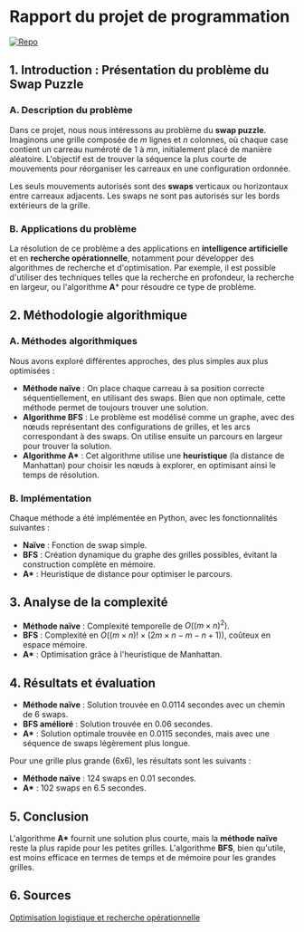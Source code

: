 # Rapport du projet de programmation

[![Repo](https://img.shields.io/badge/Projet-GitHub-blue)](https://github.com/edjiemonyoumbi/swap_puzzle)

## 1. Introduction : Présentation du problème du Swap Puzzle

### A. Description du problème

Dans ce projet, nous nous intéressons au problème du **swap puzzle**. Imaginons une grille composée de _m_ lignes et _n_ colonnes, où chaque case contient un carreau numéroté de 1 à _mn_, initialement placé de manière aléatoire. L'objectif est de trouver la séquence la plus courte de mouvements pour réorganiser les carreaux en une configuration ordonnée.

Les seuls mouvements autorisés sont des **swaps** verticaux ou horizontaux entre carreaux adjacents. Les swaps ne sont pas autorisés sur les bords extérieurs de la grille.

### B. Applications du problème

La résolution de ce problème a des applications en **intelligence artificielle** et en **recherche opérationnelle**, notamment pour développer des algorithmes de recherche et d'optimisation. Par exemple, il est possible d'utiliser des techniques telles que la recherche en profondeur, la recherche en largeur, ou l'algorithme **A*** pour résoudre ce type de problème.

## 2. Méthodologie algorithmique

### A. Méthodes algorithmiques

Nous avons exploré différentes approches, des plus simples aux plus optimisées :

- **Méthode naïve** : On place chaque carreau à sa position correcte séquentiellement, en utilisant des swaps. Bien que non optimale, cette méthode permet de toujours trouver une solution.
- **Algorithme BFS** : Le problème est modélisé comme un graphe, avec des nœuds représentant des configurations de grilles, et les arcs correspondant à des swaps. On utilise ensuite un parcours en largeur pour trouver la solution.
- **Algorithme A\*** : Cet algorithme utilise une **heuristique** (la distance de Manhattan) pour choisir les nœuds à explorer, en optimisant ainsi le temps de résolution.

### B. Implémentation

Chaque méthode a été implémentée en Python, avec les fonctionnalités suivantes :

- **Naïve** : Fonction de swap simple.
- **BFS** : Création dynamique du graphe des grilles possibles, évitant la construction complète en mémoire.
- **A\*** : Heuristique de distance pour optimiser le parcours.

## 3. Analyse de la complexité

- **Méthode naïve** : Complexité temporelle de $O((m \times n)^2)$.
- **BFS** : Complexité en $O((m \times n)! \times (2m \times n - m - n + 1))$, coûteux en espace mémoire.
- **A\*** : Optimisation grâce à l'heuristique de Manhattan.

## 4. Résultats et évaluation

- **Méthode naïve** : Solution trouvée en 0.0114 secondes avec un chemin de 6 swaps.
- **BFS amélioré** : Solution trouvée en 0.06 secondes.
- **A\*** : Solution optimale trouvée en 0.0115 secondes, mais avec une séquence de swaps légèrement plus longue.

Pour une grille plus grande (6x6), les résultats sont les suivants :
- **Méthode naïve** : 124 swaps en 0.01 secondes.
- **A\*** : 102 swaps en 6.5 secondes.

## 5. Conclusion

L'algorithme **A\*** fournit une solution plus courte, mais la **méthode naïve** reste la plus rapide pour les petites grilles. L'algorithme **BFS**, bien qu'utile, est moins efficace en termes de temps et de mémoire pour les grandes grilles.

## 6. Sources

[Optimisation logistique et recherche opérationnelle](https://www.supplychaininfo.eu/dossier-optimisation-logistique/comment-utiliser-recherche-operationnelle-optimisation-logistique/)
